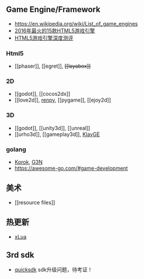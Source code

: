 ## Game Engine/Framework
- https://en.wikipedia.org/wiki/List_of_game_engines
- [2016年最火的15款HTML5游戏引擎](http://www.oschina.net/news/72092/2016-top-15-html5-game-engines)
- [HTML5游戏引擎深度测评](http://www.jianshu.com/p/0469cd7b1711)

### Html5
- [[phaser]], [[egret]], ~~[[layabox]]~~

### 2D
- [[godot]], [[cocos2dx]]
- [[love2d]], [renpy](https://github.com/renpy/renpy), [[pygame]], [[ejoy2d]]

### 3D
- [[godot]], [[unity3d]], [[unreal]]
- [[urho3d]], [[gameplay3d]], [KlayGE](https://github.com/gongminmin/KlayGE)

### golang
- [Korok](https://github.com/KorokEngine/Korok), [G3N](https://github.com/g3n/engine)
- https://awesome-go.com/#game-development


## 美术
- [[resource files]]


## 热更新
- [xLua](https://github.com/Tencent/xLua/issues/14)


## 3rd sdk
- [quicksdk](https://www.quicksdk.com/) sdk升级问题，待考证！

